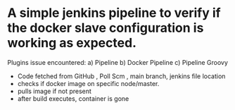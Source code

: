 # A simple jenkins pipeline to verify if the docker slave configuration is working as expected.
Plugins issue encountered:
a) Pipeline
b) Docker Pipeline
c) Pipeline Groovy

- Code fetched from GitHub , Poll Scm , main branch, jenkins file location
- checks if docker image on specific node/master.
- pulls image if not present
- after build executes, container is gone
